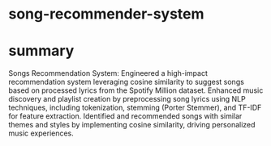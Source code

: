 # song-recommender-system
# summary
Songs Recommendation System: Engineered a high-impact recommendation system leveraging cosine similarity to suggest songs based on processed lyrics from the Spotify Million dataset. Enhanced music discovery and playlist creation by preprocessing song lyrics using NLP techniques, including tokenization, stemming (Porter Stemmer), and TF-IDF for feature extraction. Identified and recommended songs with similar themes and styles by implementing cosine similarity, driving personalized music experiences.
